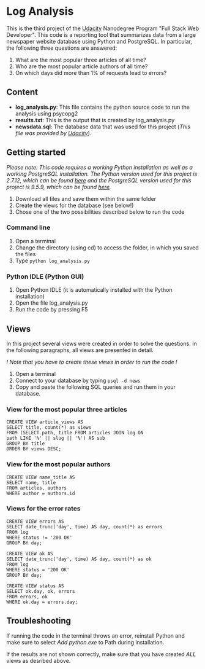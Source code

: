 # Log Analysis

This is the third project of the [Udacity](www.udacity.com) Nanodegree Program "Full Stack Web Developer". This code is a reporting tool that summarizes data from a large newspaper website database using Python and PostgreSQL. In particular, the following three questions are answered:

1. What are the most popular three articles of all time?
2. Who are the most popular article authors of all time?
3. On which days did more than 1% of requests lead to errors?

## Content

+ **log_analysis.py**: This file contains the python source code to run the analysis using psycopg2
+ **results.txt**: This is the output that is created by log_analysis.py
+ **newsdata.sql**: The database data that was used for this project (*This file was provided by [Udacity](www.udacity.com)*).


## Getting started
*Please note: This code requires a working Python installation as well as a working PostgreSQL installation. The Python version used for this project is 2.7.12, which can be found [here](https://www.python.org/downloads/) and the PostgreSQL version used for this project is 9.5.9, which can be found [here](https://www.postgresql.org/download/).*

1. Download all files and save them within the same folder
2. Create the views for the database (see below!)
3. Chose one of the two possibilities described below to run the code

### Command line

1. Open a terminal
2. Change the directory (using cd) to access the folder, in which you saved the files
3. Type `python log_analysis.py`

### Python IDLE (Python GUI)

1. Open Python IDLE (it is automatically installed with the Python installation)
2. Open the file log_analysis.py
3. Run the code by pressing F5

## Views
In this project several views were created in order to solve the questions. In the following paragraphs, all views are presented in detail.

*! Note that you have to create these views in order to run the code !*

1. Open a terminal
2. Connect to your database by typing `psql -d news`
3. Copy and paste the following SQL queries and run them in your database.

### View for the most popular three articles
```
CREATE VIEW article_views AS
SELECT title, count(*) as views
FROM (SELECT path, title FROM articles JOIN log ON
path LIKE '%' || slug || '%') AS sub
GROUP BY title
ORDER BY views DESC;
```

### View for the most popular authors
```
CREATE VIEW name_title AS
SELECT name, title
FROM articles, authors
WHERE author = authors.id
```
### Views for the error rates
```
CREATE VIEW errors AS
SELECT date_trunc('day', time) AS day, count(*) as errors
FROM log
WHERE status != '200 OK'
GROUP BY day;
```
```
CREATE VIEW ok AS
SELECT date_trunc('day', time) AS day, count(*) as ok
FROM log
WHERE status = '200 OK'
GROUP BY day;
```
```
CREATE VIEW status AS
SELECT ok.day, ok, errors
FROM errors, ok
WHERE ok.day = errors.day;
```
## Troubleshooting
If running the code in the terminal throws an error, reinstall Python and make sure to select *Add python.exe* to Path during installation.

If the results are not shown correctly, make sure that you have created *ALL* views as desribed above.
